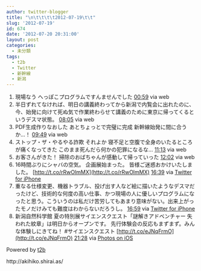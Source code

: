```yaml
---
author: twitter-blogger
title: "\n\t\t\t\t2012-07-19\t\t"
slug: '2012-07-19'
id: 674
date: '2012-07-20 20:31:00'
layout: post
categories:
  - 未分類
tags:
  - t2b
  - Twitter
  - 新幹線
  - 新潟
---
```


<div xmlns:georss="http://www.georss.org/georss">

1.  <span><span>現場なう へっぽこプログラムですんませんでした</span> <span>[<span>00:59</span>](http://twitter.com/o_ob/status/225922702488264704) <span>via web</span></span></span>
2.  <span><span>半日ずれてなければ、明日の講義終わってから新潟で内覧会に出れたのに、今、始発に向けて死ぬ気で作業終わらせて講義のために東京に帰ってくるというデスマ状態。</span> <span>[<span>08:05</span>](http://twitter.com/o_ob/status/226029985549410304) <span>via web</span></span></span>
3.  <span><span>PDF生成作りなおした あとちょっとで完璧に完成 新幹線始発に間に合うか…！</span> <span>[<span>09:49</span>](http://twitter.com/o_ob/status/226056160283877377) <span>via web</span></span></span>
4.  <span><span>ストップ・ザ・やるやる詐欺 それよか 寝不足と空腹で全身のいたるところが痛くなってきた このまま死んだら何かの犯罪になるな…</span> <span>[<span>11:13</span>](http://twitter.com/o_ob/status/226077323227721728) <span>via web</span></span></span>
5.  <span><span>お客さんがきた！ 掃除のおばちゃんが感動して帰っていった</span> <span>[<span>12:02</span>](http://twitter.com/o_ob/status/226089644146708481) <span>via web</span></span></span>
6.  <span><span>16時間ぶりにシャバの空気。 企画展始まった。 皆様ご迷惑おかけいたしました。 [http://t.co/rRwOlmMX](http://t.co/rRwOlmMX)</span> <span>[<span>16:39</span>](http://twitter.com/o_ob/status/226159418969047040) <span>via [Twitter for iPhone](http://twitter.com/download/iphone)</span></span></span>
7.  <span><span>重なる仕様変更、機器トラブル、投げ出す人など絵に描いたようなデスマだったけど、技術的な何度の高い仕事、かつ現場の人に優しいプログラムになったと思う。こういうのは私だけ苦労してもあまり意味がない。出来上がったモノだけみても難度はわからないだろうし。</span> <span>[<span>16:59</span>](http://twitter.com/o_ob/status/226164338635980802) <span>via [Twitter for iPhone](http://twitter.com/download/iphone)</span></span></span>
8.  <span><span>新潟自然科学館 夏の特別展サイエンスクエスト「謎解きアドベンチャー 失われた紋章」は明日からオープンです。 先行体験会の反応もまずまず。みんな体験しにきてね！ #サイエンスクエスト [http://t.co/eJNqFrmO](http://t.co/eJNqFrmO)</span> <span>[<span>21:28</span>](http://twitter.com/o_ob/status/226232154445725696) <span>via [Photos on iOS](http://www.apple.com)</span></span></span>

</div>

Powered by [t2b](http://t2b.utilz.jp/)

<div>http://akihiko.shirai.as/</div>